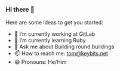### Hi there 👋

Here are some ideas to get you started:

- 🔭 I’m currently working at GitLab
- 🌱 I’m currently learning Ruby
- 💬 Ask me about Building round buildings
- 📫 How to reach me: tom@keybits.net
- 😄 Pronouns: He/Him
